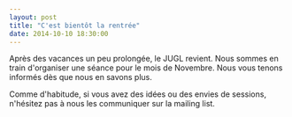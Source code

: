 ```yaml
---
layout: post
title: "C'est bientôt la rentrée"
date: 2014-10-10 18:30:00
---
```


Après des vacances un peu prolongée, le JUGL revient. Nous sommes en train
d'organiser une séance pour le mois de Novembre. Nous vous tenons informés dès
que nous en savons plus.

Comme d'habitude, si vous avez des idées ou des envies de sessions, n'hésitez
pas à nous les communiquer sur la mailing list.
